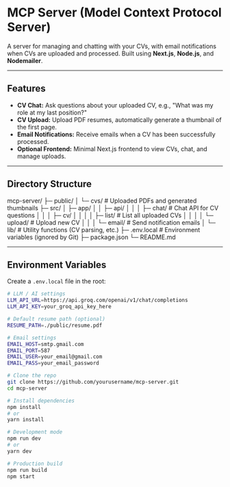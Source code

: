 # MCP Server (Model Context Protocol Server)

A server for managing and chatting with your CVs, with email notifications when CVs are uploaded and processed. Built using **Next.js**, **Node.js**, and **Nodemailer**.

---

## Features

- **CV Chat:** Ask questions about your uploaded CV, e.g., "What was my role at my last position?"  
- **CV Upload:** Upload PDF resumes, automatically generate a thumbnail of the first page.  
- **Email Notifications:** Receive emails when a CV has been successfully processed.  
- **Optional Frontend:** Minimal Next.js frontend to view CVs, chat, and manage uploads.

---

## Directory Structure

mcp-server/
├─ public/
│ └─ cvs/ # Uploaded PDFs and generated thumbnails
├─ src/
│ ├─ app/
│ │ ├─ api/
│ │ │ ├─ chat/ # Chat API for CV questions
│ │ │ ├─ cv/
│ │ │ │ ├─ list/ # List all uploaded CVs
│ │ │ │ └─ upload/ # Upload new CV
│ │ │ └─ email/ # Send notification emails
│ └─ lib/ # Utility functions (CV parsing, etc.)
├─ .env.local # Environment variables (ignored by Git)
├─ package.json
└─ README.md


---

## Environment Variables

Create a `.env.local` file in the root:

```bash
# LLM / AI settings
LLM_API_URL=https://api.groq.com/openai/v1/chat/completions
LLM_API_KEY=your_groq_api_key_here

# Default resume path (optional)
RESUME_PATH=./public/resume.pdf

# Email settings
EMAIL_HOST=smtp.gmail.com
EMAIL_PORT=587
EMAIL_USER=your_email@gmail.com
EMAIL_PASS=your_email_password

# Clone the repo
git clone https://github.com/yourusername/mcp-server.git
cd mcp-server

# Install dependencies
npm install
# or
yarn install

# Development mode
npm run dev
# or
yarn dev

# Production build
npm run build
npm start
